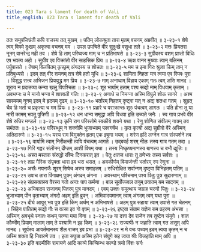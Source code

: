 ```yaml
---
title: 023 Tara s lament for death of Vali
title_english: 023 Tara s lament for death of Vali

---
```

<div class="audioEmbed"  caption="श्रीराम-हरिसीताराममूर्ति-घनपाठिभ्यां वचनम्" src="https://archive.org/download/Ramayana-recitation-Sriram-harisItArAmamUrti-Ghanapaati-v2/Kanda_4/Kanda_4_KSK-023-Tharayaha_Shokaha.mp3"></div>
ततः समुपजिघ्रंती कपि राजस्य तत् मुखम् ।  
पतिम् लोकश्रुता तारा मृतम् वचनम् अब्रवीत् ॥ ३-२३-१  
शेषे त्वम् विषमे दुःखम् अकृत्वा वचनम् मम ।  
उपल उपचिते वीर सुदुःखे वसुधा तले ॥ ३-२३-२  
मत्तः प्रियतरा नूनम् वानरेन्द्र मही तव ।  
शेषे हि ताम् परिष्वज्य माम् च न प्रतिभाषसे ॥ ३-२३-३  
सुग्रीवस्य वशम् प्राप्तो विधिः एष भवत्य अहो ।  
सुग्रीव एव विक्रांतो वीर साहसिक प्रिय ॥ ३-२३-४  
ऋक्ष वानर मुख्याः त्वाम् बलिनम् पर्युपासते ।  
तेषाम् विलपितम् कृच्छ्रम् अंगदस्य च शोचतः ॥ ३-२३-५  
मम च इमा गिरः श्रुत्वा किम् त्वम् न प्रतिबुध्यसे ।  
इदम् तत् वीर शयनम् तत्र शेषे हतो युधि ॥ ३-२३-६  
शायिता निहता यत्र त्वया एव रिपवः पुरा ।  
विशुद्ध सत्त्व अभिजन प्रिययुद्ध मम प्रिय ॥ ३-२३-७  
माम् अनाथाम् विहाय एकाम् गतः त्वम् असि मानद ।  
शूराय न प्रदातव्या कन्या खलु विपश्चिता ॥ ३-२३-८  
शूर भार्याम् हताम् पश्य सद्यो माम् विधवाम् कृताम् ।  
अवभग्नः च मे मानो भग्ना मे शाश्वती गतिः ॥ ३-२३-९  
अगाधे च निमग्ना अस्मि विपुले शोक सागरे ।  
अश्म सारमयम् नूनम् इदम् मे हृदयम् दृढम् ॥ ३-२३-१०  
भर्तारम् निहतम् दृष्ट्वा यत् न अद्य शतधा गतम् ।  
सुहृत् चैव हि भर्ता च प्रकृत्या च मम प्रियः ॥ ३-२३-११  
प्रहारे च पराक्रान्तः शूरः पंचत्वम् आगतः ।  
पति हीना तु या नारी कामम् भवतु पुत्रिणी ॥ ३-२३-१२  
धन धान्य समृद्धा अपि विधवा इति उच्यते जनैः ।  
स्व गात्र प्रभवे वीर शेषे रुधिर मण्डले ॥ ३-२३-१३  
कृमि राग परिस्तोमे स्वकीये शयने यथा ।  
रेणु शोणित संवीतम् गात्रम् तव समंततः ॥ ३-२३-१४  
परिरब्धुम् न शक्नोमि भुजाभ्याम् प्लवगर्षभ ।  
कृत कृत्यो अद्य सुग्रीवो वैरे अस्मिन् अतिदारुणे ॥ ३-२३-१५  
यस्य राम विमुक्तेन हृतम् एक इषुणा भयम् ।  
शरेण हृदि लग्नेन गात्र संस्पर्शने तव ॥ ३-२३-१६  
वार्यामि त्वाम् निरीक्षन्ती त्वयि पंचत्वम् आगते ।  
उद्बबर्ह शरम् नीलः तस्य गात्र गतम् तदा ॥ ३-२३-१७  
गिरि गह्वर संलीनम् दीप्तम् आशी विषम् यथा ।  
तस्य निष्कृष्यमाणस्य बाणस्य च बभौ द्युतिः ॥ ३-२३-१८  
अस्त मस्तक संरुद्धो रश्मिः दिनकरात् इव ।  
पेतुः क्षतज धाराः तु व्रणेभ्यः तस्य सर्वशः ॥ ३-२३-१९  
ताम्र गैरिक संपृक्ता धारा इव धरा धरात् ।  
अवकीर्णम् विमार्जन्ती भर्तारम् रण रेणुना ॥ ३-२३-२०  
अस्रैः नयनजैः शूरम् सिषेच अस्त्र समाहतम् ।  
रुधिरोक्षित सर्वान्गम् दृष्ट्वा विनिहतम् पतिम् ॥ ३-२३-२१  
उवाच तारा पिंगाक्षम् पुत्रम् अंगदम् अंगना ।  
अवस्थाम् पश्चिमाम् पश्य पितुः पुत्र सुदारुणाम् ॥ ३-२३-२२  
संप्रसक्तस्य वैरस्य गतो अन्तः पाप कर्मणा ।  
बाल सूर्योज्ज्वल तनुम् प्रयातम् यम सादनम् ॥ ३-२३-२३  
अभिवादय राजानम् पितरम् पुत्र मानदम् ।  
एवम् उक्तः समुत्थाय जग्राह चरणौ पितुः ॥ ३-२३-२४  
भुजाभ्याम् पीन वृताभ्याम् अंगदो अहम् इति ब्रुवन् ।  
अभिवादयमानम् त्वाम् अंगदम् त्वम् यथा पुरा ॥ ३-२३-२५  
दीर्घ आयुर् भव पुत्र इति किम् अर्थम् न अभिभाषसे ।  
अहम् पुत्र सहाया त्वाम् उपासे गत चेतनम् ।  
सिंहेन पातितम् सद्यो गौः स वत्सा इव गो वृषम् ॥ ३-२३-२६  
इष्ट्वा संग्राम यज्ञेन राम प्रहरण अंभसा ।  
अस्मिन् अवभृथे स्नातः कथम् पत्न्या मया विना ॥ ३-२३-२७  
या दत्ता देव राजेन तव तुष्टेन संयुगे ।  
शात कौम्भीम् प्रियाम् मालाम् ताम् ते पश्यामि न इह किम् ॥ ३-२३-२८  
राज्यश्रीः न जहाति त्वाम् गत असुम् अपि मानद ।  
सूर्यस्य आवर्तमानस्य शैल राजम् इव प्रभा ॥ ३-२३-२९  
न मे वचः पथ्यम् इदम् त्वया कृतम्  
न च अस्मि शक्ता हि निवारणे तव ।  
हता सपुत्रा अस्मि हतेन संयुगे  
सह त्वया श्रीः विजहाति माम् अपि ॥ ३-२३-३०  
इति वाल्मीकि रामायणे आदि काव्ये किष्किन्ध काण्डे त्रयो विंशः सर्गः
